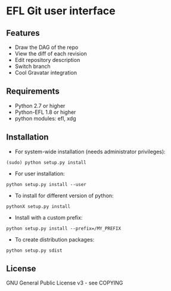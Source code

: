 
EFL Git user interface
==================


## Features ##

* Draw the DAG of the repo
* View the diff of each revision
* Edit repository description
* Switch branch
* Cool Gravatar integration


## Requirements ##

* Python 2.7 or higher
* Python-EFL 1.8 or higher
* python modules: efl, xdg


## Installation ##

* For system-wide installation (needs administrator privileges):

 `(sudo) python setup.py install`

* For user installation:

 `python setup.py install --user`

* To install for different version of python:

 `pythonX setup.py install`

* Install with a custom prefix:

 `python setup.py install --prefix=/MY_PREFIX`

* To create distribution packages:

 `python setup.py sdist`


## License ##

GNU General Public License v3 - see COPYING
